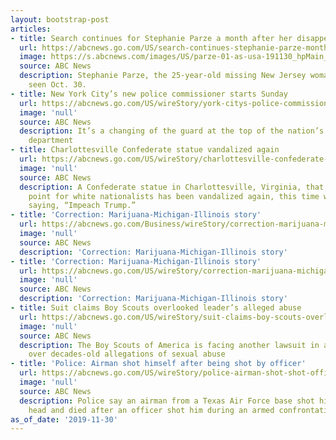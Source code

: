 ```yaml
---
layout: bootstrap-post
articles:
- title: Search continues for Stephanie Parze a month after her disappearance
  url: https://abcnews.go.com/US/search-continues-stephanie-parze-month-25-year-jersey/story?id=67404438
  image: https://s.abcnews.com/images/US/parze-01-as-usa-191130_hpMain_16x9_992.jpg
  source: ABC News
  description: Stephanie Parze, the 25-year-old missing New Jersey woman, was last
    seen Oct. 30.
- title: New York City’s new police commissioner starts Sunday
  url: https://abcnews.go.com/US/wireStory/york-citys-police-commissioner-starts-sunday-67408517
  image: 'null'
  source: ABC News
  description: It’s a changing of the guard at the top of the nation’s largest police
    department
- title: Charlottesville Confederate statue vandalized again
  url: https://abcnews.go.com/US/wireStory/charlottesville-confederate-statue-vandalized-67408309
  image: 'null'
  source: ABC News
  description: A Confederate statue in Charlottesville, Virginia, that became a rallying
    point for white nationalists has been vandalized again, this time with graffiti
    saying, “Impeach Trump.”
- title: 'Correction: Marijuana-Michigan-Illinois story'
  url: https://abcnews.go.com/Business/wireStory/correction-marijuana-michigan-illinois-story-67408240
  image: 'null'
  source: ABC News
  description: 'Correction: Marijuana-Michigan-Illinois story'
- title: 'Correction: Marijuana-Michigan-Illinois story'
  url: https://abcnews.go.com/US/wireStory/correction-marijuana-michigan-illinois-story-67408239
  image: 'null'
  source: ABC News
  description: 'Correction: Marijuana-Michigan-Illinois story'
- title: Suit claims Boy Scouts overlooked leader’s alleged abuse
  url: https://abcnews.go.com/US/wireStory/suit-claims-boy-scouts-overlooked-leaders-alleged-abuse-67408153
  image: 'null'
  source: ABC News
  description: The Boy Scouts of America is facing another lawsuit in a wave of litigation
    over decades-old allegations of sexual abuse
- title: 'Police: Airman shot himself after being shot by officer'
  url: https://abcnews.go.com/US/wireStory/police-airman-shot-shot-officer-67407889
  image: 'null'
  source: ABC News
  description: Police say an airman from a Texas Air Force base shot himself in the
    head and died after an officer shot him during an armed confrontation
as_of_date: '2019-11-30'
---
```


